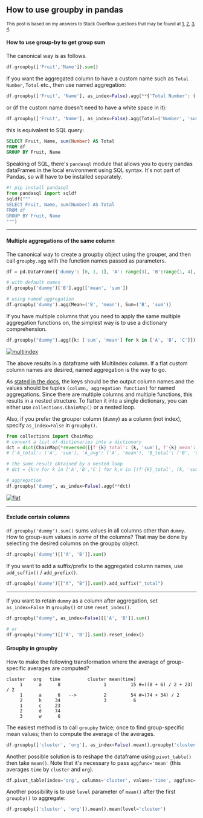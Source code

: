 ## How to use groupby in pandas

<sup> This post is based on my answers to Stack Overflow questions that may be found at [1](https://stackoverflow.com/a/72905344/19123103), [2](https://stackoverflow.com/a/72916928/19123103), [3](https://stackoverflow.com/a/72918043/19123103), [4](https://stackoverflow.com/a/72919143/19123103). </sup>

#### How to use group-by to get group sum

The canonical way is as follows.
```python
df.groupby(['Fruit','Name']).sum()
```

If you want the aggregated column to have a custom name such as `Total Number`, `Total` etc., then use named aggregation:
```python
df.groupby(['Fruit', 'Name'], as_index=False).agg(**{'Total Number': ('Number', 'sum')})
```
or (if the custom name doesn't need to have a white space in it):
```python
df.groupby(['Fruit', 'Name'], as_index=False).agg(Total=('Number', 'sum'))
```
this is equivalent to SQL query:
```sql
SELECT Fruit, Name, sum(Number) AS Total
FROM df 
GROUP BY Fruit, Name
```
Speaking of SQL, there's `pandasql` module that allows you to query pandas dataFrames in the local environment using SQL syntax. It's not part of Pandas, so will have to be installed separately.
```python
#! pip install pandasql
from pandasql import sqldf
sqldf("""
SELECT Fruit, Name, sum(Number) AS Total
FROM df 
GROUP BY Fruit, Name
""")
```

----

#### Multiple aggregations of the same column

The canonical way to create a groupby object using the grouper, and then call `groupby.agg` with the function names passed as parameters.

```python
df = pd.DataFrame({'dummy': [0, 1, 1], 'A': range(3), 'B':range(1, 4), 'C':range(2, 5)})

# with default names
df.groupby('dummy')['B'].agg(['mean', 'sum'])

# using named aggregation
df.groupby('dummy').agg(Mean=('B', 'mean'), Sum=('B', 'sum'))
```

If you have multiple columns that you need to apply the same multiple aggregation functions on, the simplest way is to use a dictionary comprehension.
```python
df.groupby("dummy").agg({k: ['sum', 'mean'] for k in ['A', 'B', 'C']})
```
[![multiindex][1]][1]

The above results in a dataframe with MultiIndex column. If a flat custom column names are desired, named aggregation is the way to go. 

As [stated in the docs](https://pandas.pydata.org/docs/user_guide/groupby.html#named-aggregation), the keys should be the output column names and the values should be tuples `(column, aggregation function)` for named aggregations. Since there are multiple columns and multiple functions, this results in a nested structure. To flatten it into a single dictionary, you can either use `collections.ChainMap()` or a nested loop.

Also, if you prefer the grouper column (`dummy`) as a column (not index), specify `as_index=False` in `groupby()`.
```python
from collections import ChainMap
# convert a list of dictionaries into a dictionary
dct = dict(ChainMap(*reversed([{f'{k}_total': (k, 'sum'), f'{k}_mean': (k, 'mean')} for k in ['A','B','C']])))
# {'A_total': ('A', 'sum'), 'A_avg': ('A', 'mean'), 'B_total': ('B', 'sum'), 'B_avg': ('B', 'mean'), 'C_total': ('C', 'sum'), 'C_avg': ('C', 'mean')}

# the same result obtained by a nested loop
# dct = {k:v for k in ['A','B','C'] for k,v in [(f'{k}_total', (k, 'sum')), (f'{k}_avg', (k, 'mean'))]}

# aggregation
df.groupby('dummy', as_index=False).agg(**dct)
```
[![flat][2]][2]

---

#### Exclude certain columns

`df.groupby('dummy').sum()` sums values in all columns other than `dummy`. How to group-sum values in _some_ of the columns? That may be done by selecting the desired columns on the groupby object.
```python
df.groupby('dummy')[['A', 'B']].sum()
```
If you want to add a suffix/prefix to the aggregated column names, use `add_suffix()` / `add_prefix()`.
```python
df.groupby('dummy')[["A", "B"]].sum().add_suffix("_total")
```

---

If you want to retain `dummy` as a column after aggregation, set `as_index=False` in `groupby()` or use `reset_index()`.
```python
df.groupby("dummy", as_index=False)[['A', 'B']].sum()

# or
df.groupby("dummy")[['A', 'B']].sum().reset_index()
```

#### Groupby in groupby

How to make the following transformation where the average of group-specific averages are computed?
```none
cluster   org   time          cluster mean(time)
     1      a      8                1         15 #=((8 + 6) / 2 + 23) / 2
     1      a      6   -->          2         54 #=(74 + 34) / 2
     2      h     34                3          6
     1      c     23
     2      d     74
     3      w      6 
```

The easiest method is to call `groupby` twice; once to find group-specific mean values; then to compute the average of the averages.

```python
df.groupby(['cluster', 'org'], as_index=False).mean().groupby('cluster')['time'].mean()
```

Another possible solution is to reshape the dataframe using `pivot_table()` then take `mean()`. Note that it's necessary to pass `aggfunc='mean'` (this averages `time` by `cluster` and `org`).
```python
df.pivot_table(index='org', columns='cluster', values='time', aggfunc='mean').mean()
```

Another possibility is to use `level` parameter of `mean()` after the first `groupby()` to aggregate:
```python
df.groupby(['cluster', 'org']).mean().mean(level='cluster')
```


  [1]: https://i.stack.imgur.com/Nx5gv.png
  [2]: https://i.stack.imgur.com/1OKwX.png

